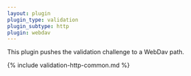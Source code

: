```yaml
---
layout: plugin
plugin_type: validation
plugin_subtype: http
plugin: webdav
---
```

This plugin pushes the validation challenge to a WebDav path.

{% include validation-http-common.md %}